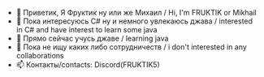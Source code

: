 - 👋 Приветик, Я Фруктик ну или же Михаил / Hi, I'm FRUKTIK or Mikhail
- 👀 Пока интересуюсь C# ну и немного увлекаюсь джава / interested in C# and have interest to learn some java
- 🌱 Прямо сейчас учусь джаве / learning java
- 💞️ Пока не ищу каких либо сотрудничеств / i don't interested in any collaborations
- 📫 Контакты/contacts: Discord(FRUKTIK5)

<!---
FRUKTIK5/FRUKTIK5 is a ✨ special ✨ repository because its `README.md` (this file) appears on your GitHub profile.
You can click the Preview link to take a look at your changes.
--->
